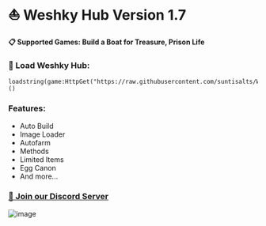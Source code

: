 # ⛵️ Weshky Hub Version 1.7

**📋 Supported Games: Build a Boat for Treasure, Prison Life**

### 📜 Load Weshky Hub:
```
loadstring(game:HttpGet("https://raw.githubusercontent.com/suntisalts/WeshkyHub/refs/heads/main/MainLoader.lua"))()
```

### Features: 
- Auto Build
- Image Loader
- Autofarm
- Methods
- Limited Items
- Egg Canon
- And more...

### [🔗 Join our Discord Server](https://discord.gg/Fx2SpRqk6)

![image](https://github.com/user-attachments/assets/a4c91113-484e-469a-8f28-28f8ee5de5ad)
 
